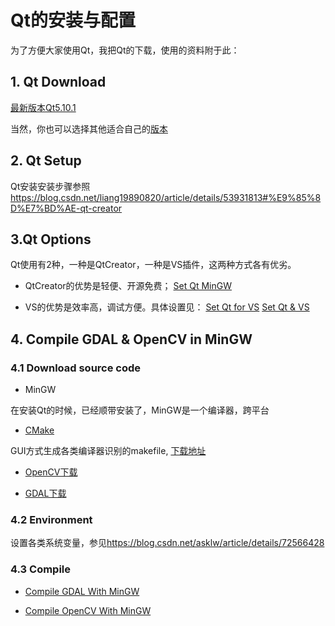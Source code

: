 # Qt的安装与配置

为了方便大家使用Qt，我把Qt的下载，使用的资料附于此：

## 1. Qt Download
[最新版本Qt5.10.1](http://download.qt.io/archive/qt/5.10/5.10.1/qt-opensource-windows-x86-5.10.1.exe)

当然，你也可以选择其他适合自己的[版本](http://download.qt.io/archive/qt)

## 2. Qt Setup
Qt安装安装步骤参照<https://blog.csdn.net/liang19890820/article/details/53931813#%E9%85%8D%E7%BD%AE-qt-creator>

## 3.Qt Options
Qt使用有2种，一种是QtCreator，一种是VS插件，这两种方式各有优劣。

- QtCreator的优势是轻便、开源免费；
[Set Qt MinGW](https://blog.csdn.net/liang19890820/article/details/49894691)

- VS的优势是效率高，调试方便。具体设置见：
[Set Qt for VS](https://blog.csdn.net/liang19890820/article/details/49874033)
[Set Qt & VS](https://blog.csdn.net/pianzang5201/article/details/79721623)

## 4. Compile GDAL & OpenCV in MinGW
### 4.1 Download source code

- MinGW

在安装Qt的时候，已经顺带安装了，MinGW是一个编译器，跨平台

- [CMake](www.cmake.org)

GUI方式生成各类编译器识别的makefile, [下载地址](https://cmake.org/files/v3.11/cmake-3.11.1-win64-x64.zip)

- [OpenCV下载](www.opencv.org)

- [GDAL下载](http://download.osgeo.org/gdal)

### 4.2 Environment

设置各类系统变量，参见<https://blog.csdn.net/asklw/article/details/72566428>

### 4.3 Compile

- [Compile GDAL With MinGW](http://trac.osgeo.org/gdal/wiki/BuildingWithMinGW)

- [Compile OpenCV With MinGW](https://blog.csdn.net/asklw/article/details/72566428)
